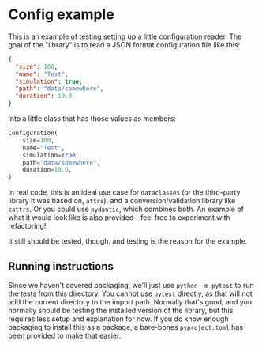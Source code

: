 # Config example

This is an example of testing setting up a little configuration reader. The goal
of the "library" is to read a JSON format configuration file like this:

```json
{
  "size": 100,
  "name": "Test",
  "simulation": true,
  "path": "data/somewhere",
  "duration": 10.0
}
```

Into a little class that has those values as members:

```python
Configuration(
    size=100,
    name="Test",
    simulation=True,
    path="data/somewhere",
    duration=10.0,
)
```

In real code, this is an ideal use case for `dataclasses` (or the third-party
library it was based on, `attrs`), and a conversion/validation library like
`cattrs`. Or you could use `pydantic`, which combines both. An example of what
it would look like is also provided - feel free to experiment with refactoring!

It still should be tested, though, and testing is the reason for the example.

## Running instructions

Since we haven't covered packaging, we'll just use `python -m pytest` to run the
tests from this directory. You cannot use `pytest` directly, as that will not
add the current directory to the import path. Normally that's good, and you
normally should be testing the installed version of the library, but this
requires less setup and explanation for now. If you do know enough packaging to
install this as a package, a bare-bones `pyproject.toml` has been provided to
make that easier.
